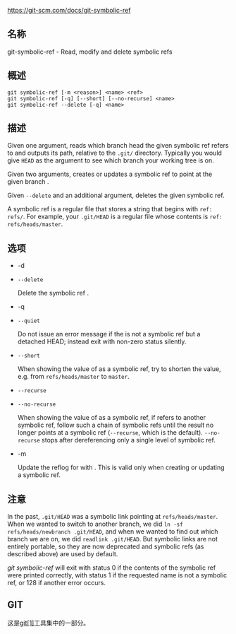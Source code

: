 https://git-scm.com/docs/git-symbolic-ref

## 名称

git-symbolic-ref - Read, modify and delete symbolic refs

## 概述

```
git symbolic-ref [-m <reason>] <name> <ref>
git symbolic-ref [-q] [--short] [--no-recurse] <name>
git symbolic-ref --delete [-q] <name>
```

## 描述

Given one argument, reads which branch head the given symbolic ref refers to and outputs its path, relative to the `.git/` directory. Typically you would give `HEAD` as the <name> argument to see which branch your working tree is on.

Given two arguments, creates or updates a symbolic ref <name> to point at the given branch <ref>.

Given `--delete` and an additional argument, deletes the given symbolic ref.

A symbolic ref is a regular file that stores a string that begins with `ref: refs/`. For example, your `.git/HEAD` is a regular file whose contents is `ref: refs/heads/master`.

## 选项

- -d

- `--delete`

  Delete the symbolic ref <name>.

- -q

- `--quiet`

  Do not issue an error message if the <name> is not a symbolic ref but a detached HEAD; instead exit with non-zero status silently.

- `--short`

  When showing the value of <name> as a symbolic ref, try to shorten the value, e.g. from `refs/heads/master` to `master`.

- `--recurse`

- `--no-recurse`

  When showing the value of <name> as a symbolic ref, if <name> refers to another symbolic ref, follow such a chain of symbolic refs until the result no longer points at a symbolic ref (`--recurse`, which is the default). `--no-recurse` stops after dereferencing only a single level of symbolic ref.

- -m

  Update the reflog for <name> with <reason>. This is valid only when creating or updating a symbolic ref.

## 注意

In the past, `.git/HEAD` was a symbolic link pointing at `refs/heads/master`. When we wanted to switch to another branch, we did `ln -sf refs/heads/newbranch .git/HEAD`, and when we wanted to find out which branch we are on, we did `readlink .git/HEAD`. But symbolic links are not entirely portable, so they are now deprecated and symbolic refs (as described above) are used by default.

*git symbolic-ref* will exit with status 0 if the contents of the symbolic ref were printed correctly, with status 1 if the requested name is not a symbolic ref, or 128 if another error occurs.

## GIT

  这是[git[1]](../../Git)工具集中的一部分。